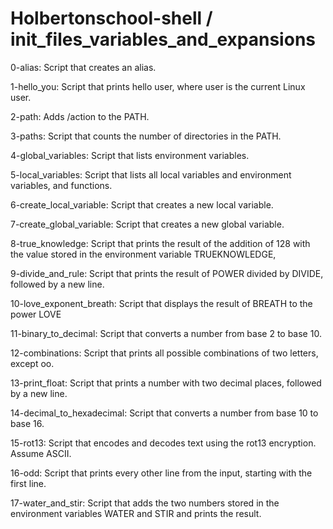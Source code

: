 # Holbertonschool-shell / init_files_variables_and_expansions

0-alias: Script that creates an alias.

1-hello_you: Script that prints hello user, where user is the current Linux user.

2-path: Adds /action to the PATH.

3-paths: Script that counts the number of directories in the PATH.

4-global_variables: Script that lists environment variables.

5-local_variables: Script that lists all local variables and environment variables, and functions.

6-create_local_variable: Script that creates a new local variable.

7-create_global_variable: Script that creates a new global variable.

8-true_knowledge: Script that prints the result of the addition of 128 with the value stored in the environment variable TRUEKNOWLEDGE,

9-divide_and_rule: Script that prints the result of POWER divided by DIVIDE, followed by a new line.

10-love_exponent_breath: Script that displays the result of BREATH to the power LOVE

11-binary_to_decimal: Script that converts a number from base 2 to base 10.

12-combinations: Script that prints all possible combinations of two letters, except oo.

13-print_float: Script that prints a number with two decimal places, followed by a new line.

14-decimal_to_hexadecimal: Script that converts a number from base 10 to base 16.

15-rot13: Script that encodes and decodes text using the rot13 encryption. Assume ASCII.

16-odd: Script that prints every other line from the input, starting with the first line.

17-water_and_stir: Script that adds the two numbers stored in the environment variables WATER and STIR and prints the result.





